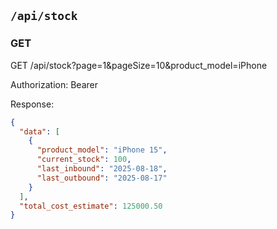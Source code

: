 ## `/api/stock`

### GET
GET /api/stock?page=1&pageSize=10&product_model=iPhone

Authorization: Bearer <token>

Response:
```json
{
  "data": [
    {
      "product_model": "iPhone 15",
      "current_stock": 100,
      "last_inbound": "2025-08-18",
      "last_outbound": "2025-08-17"
    }
  ],
  "total_cost_estimate": 125000.50
}
```